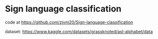 # Sign language classification
 
code at 
https://github.com/zivm20/Sign-language-classification

dataset:
https://www.kaggle.com/datasets/grassknoted/asl-alphabet/data